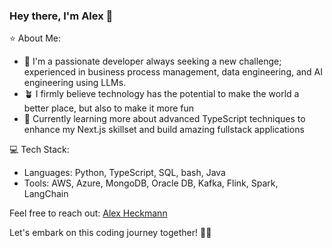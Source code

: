 ### Hey there, I'm Alex 👋

⭐ About Me:
- 🐉 I'm a passionate developer always seeking a new challenge; experienced in business process management, data engineering, and AI engineering using LLMs.
- 🪴 I firmly believe technology has the potential to make the world a better place, but also to make it more fun
- 🌱 Currently learning more about advanced TypeScript techniques to enhance my Next.js skillset and build amazing fullstack applications

💻 Tech Stack:
- Languages: Python, TypeScript, SQL, bash, Java
- Tools: AWS, Azure, MongoDB, Oracle DB, Kafka, Flink, Spark, LangChain

Feel free to reach out: [Alex Heckmann](https://www.linkedin.com/in/alexander-heckmann/)

Let's embark on this coding journey together! 💪🏼

